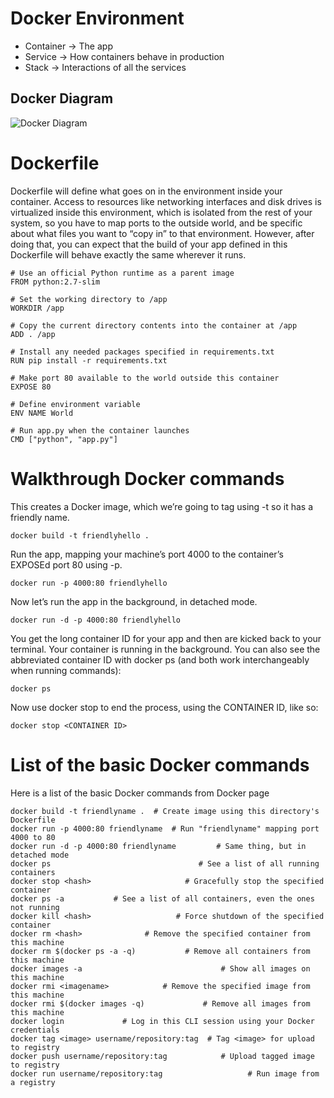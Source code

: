# Docker Environment

* Container -> The app
* Service -> How containers behave in production
* Stack -> Interactions of all the services

## Docker Diagram
![Docker Diagram](https://www.docker.com/sites/default/files/Container%402x.png)

# Dockerfile
Dockerfile will define what goes on in the environment inside your container. Access to resources like networking interfaces and disk drives is virtualized inside this environment, which is isolated from the rest of your system, so you have to map ports to the outside world, and be specific about what files you want to “copy in” to that environment. However, after doing that, you can expect that the build of your app defined in this Dockerfile will behave exactly the same wherever it runs.

```
# Use an official Python runtime as a parent image
FROM python:2.7-slim

# Set the working directory to /app
WORKDIR /app

# Copy the current directory contents into the container at /app
ADD . /app

# Install any needed packages specified in requirements.txt
RUN pip install -r requirements.txt

# Make port 80 available to the world outside this container
EXPOSE 80

# Define environment variable
ENV NAME World

# Run app.py when the container launches
CMD ["python", "app.py"]
```

# Walkthrough Docker commands

This creates a Docker image, which we’re going to tag using -t so it has a friendly name.

`docker build -t friendlyhello .`

Run the app, mapping your machine’s port 4000 to the container’s EXPOSEd port 80 using -p.

`docker run -p 4000:80 friendlyhello`

Now let’s run the app in the background, in detached mode.

`docker run -d -p 4000:80 friendlyhello`

You get the long container ID for your app and then are kicked back to your terminal. Your container is running in the background. You can also see the abbreviated container ID with docker ps (and both work interchangeably when running commands):

`docker ps`

Now use docker stop to end the process, using the CONTAINER ID, like so:

`docker stop <CONTAINER ID>`

# List of the basic Docker commands

Here is a list of the basic Docker commands from Docker page

```
docker build -t friendlyname .  # Create image using this directory's Dockerfile
docker run -p 4000:80 friendlyname  # Run "friendlyname" mapping port 4000 to 80
docker run -d -p 4000:80 friendlyname         # Same thing, but in detached mode
docker ps                                 # See a list of all running containers
docker stop <hash>                     # Gracefully stop the specified container
docker ps -a           # See a list of all containers, even the ones not running
docker kill <hash>                   # Force shutdown of the specified container
docker rm <hash>              # Remove the specified container from this machine
docker rm $(docker ps -a -q)           # Remove all containers from this machine
docker images -a                               # Show all images on this machine
docker rmi <imagename>            # Remove the specified image from this machine
docker rmi $(docker images -q)             # Remove all images from this machine
docker login             # Log in this CLI session using your Docker credentials
docker tag <image> username/repository:tag  # Tag <image> for upload to registry
docker push username/repository:tag            # Upload tagged image to registry
docker run username/repository:tag                   # Run image from a registry
```
